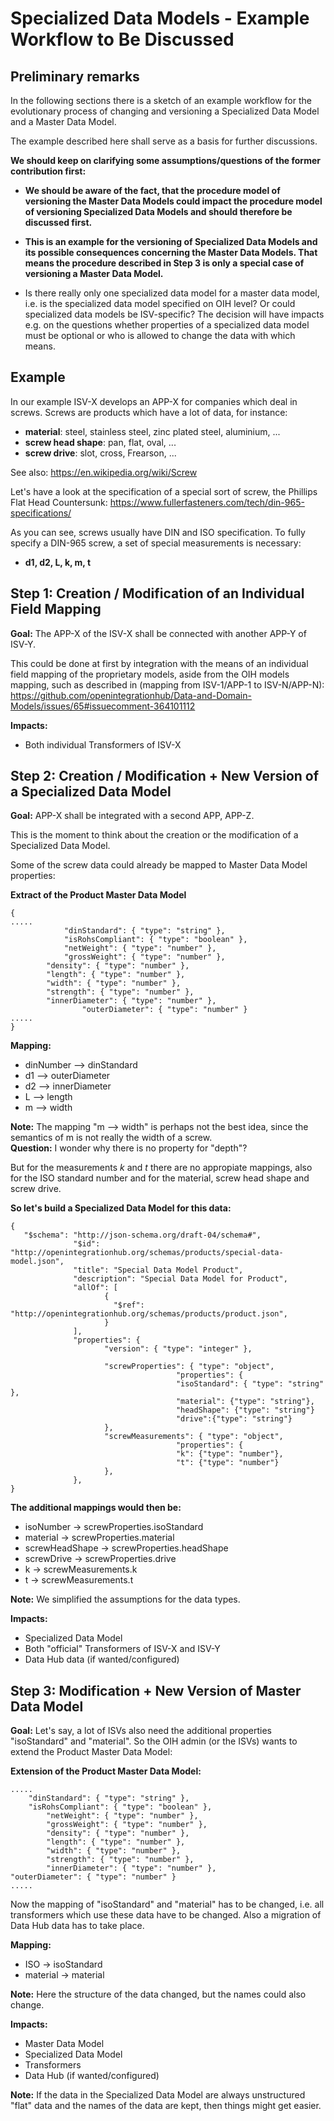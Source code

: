 # Specialized Data Models - Example Workflow to Be Discussed

## Preliminary remarks

In the following sections there is a sketch of an example workflow for the evolutionary process of changing and versioning a Specialized Data Model and a Master Data Model.  

The example described here shall serve as a basis for further discussions. 

**We should keep on clarifying some assumptions/questions of the former contribution first:**

  
* **We should be aware of the fact, that the procedure model of versioning the Master Data Models could impact the procedure model of versioning Specialized Data Models and should therefore be discussed first.**

* **This is an example for the versioning of Specialized Data Models and its possible consequences concerning the Master Data Models. That means the procedure described in Step 3 is only a special case of versioning a Master Data Model.**

* Is there really only one specialized data model for a master data model, i.e. is the specialized data model specified on OIH level? Or could specialized data models be ISV-specific? The decision will have impacts e.g. on the questions whether properties of a specialized data model must be optional or who is allowed to change the data with which means.


## Example
In our example ISV-X develops an APP-X for companies which deal in screws. Screws are products which have a lot of data, for instance:  

* **material**: steel, stainless steel, zinc plated steel, aluminium, ...  
* **screw head shape**: pan, flat, oval, ...  
* **screw drive**: slot, cross, Frearson, ...

See also: <https://en.wikipedia.org/wiki/Screw>

Let's have a look at the specification of a special sort of screw, the Phillips Flat Head Countersunk: <https://www.fullerfasteners.com/tech/din-965-specifications/>

As you can see, screws usually have DIN and ISO specification. To fully specify a DIN-965 screw, a set of special measurements is necessary:  
* **d1, d2, L, k, m, t**

## Step 1: Creation / Modification of an Individual Field Mapping

**Goal:** The APP-X of the ISV-X shall be connected with another APP-Y of ISV-Y.  

This could be done at first by integration with the means of an individual field mapping of the proprietary models, aside from the OIH models mapping, such as described in (mapping from ISV-1/APP-1 to ISV-N/APP-N):  <https://github.com/openintegrationhub/Data-and-Domain-Models/issues/65#issuecomment-364101112>

**Impacts:**
* Both individual Transformers of ISV-X


## Step 2: Creation / Modification + New Version of a Specialized Data Model

**Goal:** APP-X shall be integrated with a second APP, APP-Z.  

This is the moment to think about the creation or the modification of a Specialized Data Model.

Some of the screw data could already be mapped to Master Data Model properties:
  
**Extract of the Product Master Data Model**
```
{
.....  
	        "dinStandard": { "type": "string" },  
	        "isRohsCompliant": { "type": "boolean" },
	        "netWeight": { "type": "number" },
	        "grossWeight": { "type": "number" },
		"density": { "type": "number" },
		"length": { "type": "number" },
		"width": { "type": "number" },
		"strength": { "type": "number" },
		"innerDiameter": { "type": "number" },
                "outerDiameter": { "type": "number" }  
.....
}
```
**Mapping:**
* dinNumber --> dinStandard  
* d1 --> outerDiameter  
* d2 --> innerDiameter  
* L  --> length  
* m  --> width  

**Note:** The mapping "m --> width" is perhaps not the best idea, since the semantics of m is not really the width of a screw.  
**Question:** I wonder why there is no property for "depth"?

But for the measurements *k* and *t* there are no appropiate mappings, also for the ISO standard number and for the material, screw head shape and screw drive. 

**So let's build a Specialized Data Model for this data:**
```
{
   "$schema": "http://json-schema.org/draft-04/schema#",
              "$id": "http://openintegrationhub.org/schemas/products/special-data-model.json",
              "title": "Special Data Model Product",
              "description": "Special Data Model for Product",
              "allOf": [
                     {
                       "$ref": "http://openintegrationhub.org/schemas/products/product.json",
                     }
              ],
              "properties": {
                     "version": { "type": "integer" },
                   
                     "screwProperties": { "type": "object",
                                     "properties": {
                                     "isoStandard": { "type": "string" },
                                     "material": {"type": "string"},
                                     "headShape": {"type": "string"}
                                     "drive":{"type": "string"}
                     },
                     "screwMeasurements": { "type": "object",
                                     "properties": {
                                     "k": {"type": "number"},
                                     "t": {"type": "number"}
                     },
              },
}
```

**The additional mappings would then be:**

* isoNumber → screwProperties.isoStandard  
* material →  screwProperties.material  
* screwHeadShape →  screwProperties.headShape  
* screwDrive →  screwProperties.drive  
* k →  screwMeasurements.k  
* t → screwMeasurements.t  

**Note:** We simplified the assumptions for the data types.

**Impacts:**  
* Specialized Data Model  
* Both "official" Transformers of ISV-X and ISV-Y  
* Data Hub data (if wanted/configured)

## Step 3: Modification + New Version of Master Data Model

**Goal:**
Let's say, a lot of ISVs also need the additional properties "isoStandard" and "material".
So the OIH admin (or the ISVs) wants to extend the Product Master Data Model:

**Extension of the Product Master Data Model:**
```
.....
	"dinStandard": { "type": "string" },
	"isRohsCompliant": { "type": "boolean" },
		"netWeight": { "type": "number" },
		"grossWeight": { "type": "number" },
		"density": { "type": "number" },
		"length": { "type": "number" },
		"width": { "type": "number" },
		"strength": { "type": "number" },
		"innerDiameter": { "type": "number" },
"outerDiameter": { "type": "number" }
.....
```

Now the mapping of "isoStandard" and "material" has to be changed, i.e. all transformers which use these data have to be changed. Also a migration of Data Hub data has to take place.

**Mapping:**
* ISO → isoStandard
* material →  material

**Note:** Here the structure of the data changed, but the names could also change.  

**Impacts:**  
* Master Data Model  
* Specialized Data Model  
* Transformers  
* Data Hub (if wanted/configured)

**Note:** If the data in the Specialized Data Model are always unstructured "flat" data and the names of the data are kept, then things might get easier.





